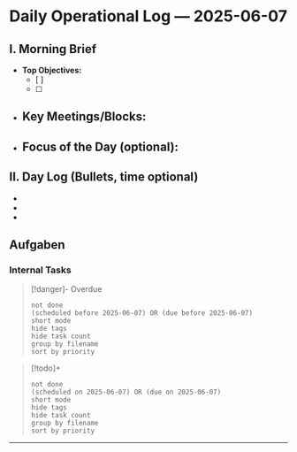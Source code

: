 
# Daily Operational Log — 2025-06-07

## I. Morning Brief

- **Top Objectives:**
  - [ ]
  - [ ]
- **Key Meetings/Blocks:**
  -
- **Focus of the Day (optional):**
  -

## II. Day Log (Bullets, time optional)

-
-
-

## Aufgaben

### Internal Tasks

> [!danger]- Overdue
>```tasks
>not done
>(scheduled before 2025-06-07) OR (due before 2025-06-07)
>short mode
>hide tags
>hide task count
>group by filename
>sort by priority
>```

> [!todo]+
>```tasks
>not done
>(scheduled on 2025-06-07) OR (due on 2025-06-07)
>short mode
>hide tags
>hide task count
>group by filename
>sort by priority
>```

---
